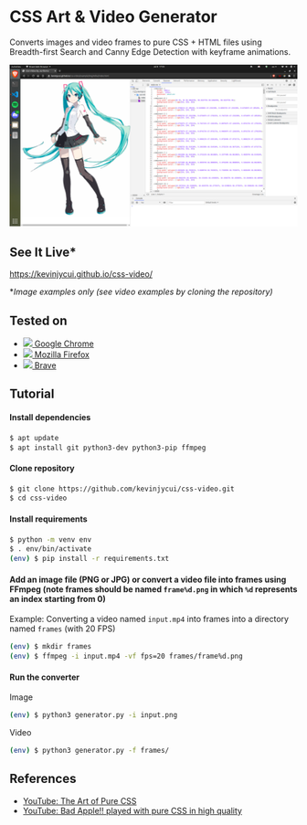 # CSS Art & Video Generator

Converts images and video frames to pure CSS + HTML files using Breadth-first Search and Canny Edge Detection with keyframe animations.

![](github/sample.png)

## See It Live*
https://kevinjycui.github.io/css-video/

**Image examples only (see video examples by cloning the repository)*

## Tested on
 * [<img src='https://www.google.com/chrome/static/images/favicons/favicon-32x32.png' width='16px'/> Google Chrome](https://www.google.com/chrome/index.html)
 * [<img src='https://www.mozilla.org/media/img/favicons/firefox/browser/favicon.f093404c0135.ico' width='16px'/> Mozilla Firefox](https://www.mozilla.org/en-US/firefox/new/)
 * [<img src='https://brave.com/static-assets/images/brave-favicon.png' width='16px'/> Brave](https://brave.com/)

## Tutorial
#### Install dependencies
```sh
$ apt update
$ apt install git python3-dev python3-pip ffmpeg
```

#### Clone repository
```sh
$ git clone https://github.com/kevinjycui/css-video.git
$ cd css-video
```

#### Install requirements
```sh
$ python -m venv env
$ . env/bin/activate
(env) $ pip install -r requirements.txt
```

#### Add an image file (PNG or JPG) or convert a video file into frames using FFmpeg (note frames should be named `frame%d.png` in which `%d` represents an index starting from 0)

Example: Converting a video named `input.mp4` into frames into a directory named `frames` (with 20 FPS)
```sh
(env) $ mkdir frames
(env) $ ffmpeg -i input.mp4 -vf fps=20 frames/frame%d.png
```

#### Run the converter

Image
```sh
(env) $ python3 generator.py -i input.png
```
Video
```sh
(env) $ python3 generator.py -f frames/
```

## References
 * [YouTube: The Art of Pure CSS](https://youtu.be/wUQbchYY80U)
 * [YouTube: Bad Apple!! played with pure CSS in high quality](https://youtu.be/MQbjW2VfaHs)
